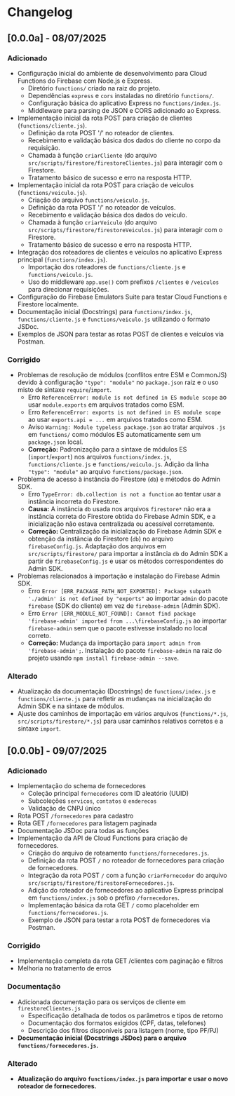 # Changelog

## [0.0.0a] - 08/07/2025

### Adicionado

-   Configuração inicial do ambiente de desenvolvimento para Cloud Functions do Firebase com Node.js e Express.
    -   Diretório `functions/` criado na raiz do projeto.
    -   Dependências `express` e `cors` instaladas no diretório `functions/`.
    -   Configuração básica do aplicativo Express no `functions/index.js`.
    -   Middleware para parsing de JSON e CORS adicionado ao Express.
-   Implementação inicial da rota POST para criação de clientes (`functions/cliente.js`).
    -   Definição da rota POST '/' no roteador de clientes.
    -   Recebimento e validação básica dos dados do cliente no corpo da requisição.
    -   Chamada à função `criarCliente` (do arquivo `src/scripts/firestore/firestoreClientes.js`) para interagir com o Firestore.
    -   Tratamento básico de sucesso e erro na resposta HTTP.
-   Implementação inicial da rota POST para criação de veículos (`functions/veiculo.js`).
    -   Criação do arquivo `functions/veiculo.js`.
    -   Definição da rota POST '/' no roteador de veículos.
    -   Recebimento e validação básica dos dados do veículo.
    -   Chamada à função `criarVeiculo` (do arquivo `src/scripts/firestore/firestoreVeiculos.js`) para interagir com o Firestore.
    -   Tratamento básico de sucesso e erro na resposta HTTP.
-   Integração dos roteadores de clientes e veículos no aplicativo Express principal (`functions/index.js`).
    -   Importação dos roteadores de `functions/cliente.js` e `functions/veiculo.js`.
    -   Uso do middleware `app.use()` com prefixos `/clientes` e `/veiculos` para direcionar requisições.
-   Configuração do Firebase Emulators Suite para testar Cloud Functions e Firestore localmente.
-   Documentação inicial (Docstrings) para `functions/index.js`, `functions/cliente.js` e `functions/veiculo.js` utilizando o formato JSDoc.
-   Exemplos de JSON para testar as rotas POST de clientes e veículos via Postman.

### Corrigido

-   Problemas de resolução de módulos (conflitos entre ESM e CommonJS) devido à configuração `"type": "module"` no `package.json` raiz e o uso misto de sintaxe `require`/`import`.
    -   Erro `ReferenceError: module is not defined in ES module scope` ao usar `module.exports` em arquivos tratados como ESM.
    -   Erro `ReferenceError: exports is not defined in ES module scope` ao usar `exports.api = ...` em arquivos tratados como ESM.
    -   Aviso `Warning: Module typeless package.json` ao tratar arquivos `.js` em `functions/` como módulos ES automaticamente sem um `package.json` local.
    -   **Correção:** Padronização para a sintaxe de módulos ES (`import`/`export`) nos arquivos `functions/index.js`, `functions/cliente.js` e `functions/veiculo.js`. Adição da linha `"type": "module"` ao arquivo `functions/package.json`.
-   Problema de acesso à instância do Firestore (`db`) e métodos do Admin SDK.
    -   Erro `TypeError: db.collection is not a function` ao tentar usar a instância incorreta do Firestore.
    -   **Causa:** A instância `db` usada nos arquivos `firestore*` não era a instância correta do Firestore obtida do Firebase Admin SDK, e a inicialização não estava centralizada ou acessível corretamente.
    -   **Correção:** Centralização da inicialização do Firebase Admin SDK e obtenção da instância do Firestore (`db`) no arquivo `firebaseConfig.js`. Adaptação dos arquivos em `src/scripts/firestore/` para importar a instância `db` do Admin SDK a partir de `firebaseConfig.js` e usar os métodos correspondentes do Admin SDK.
-   Problemas relacionados à importação e instalação do Firebase Admin SDK.
    -   Erro `Error [ERR_PACKAGE_PATH_NOT_EXPORTED]: Package subpath './admin' is not defined by "exports"` ao importar `admin` do pacote `firebase` (SDK do cliente) em vez de `firebase-admin` (Admin SDK).
    -   Erro `Error [ERR_MODULE_NOT_FOUND]: Cannot find package 'firebase-admin' imported from ...\firebaseConfig.js` ao importar `firebase-admin` sem que o pacote estivesse instalado no local correto.
    -   **Correção:** Mudança da importação para `import admin from 'firebase-admin';`. Instalação do pacote `firebase-admin` na raiz do projeto usando `npm install firebase-admin --save`.


### Alterado

-   Atualização da documentação (Docstrings) de `functions/index.js` e `functions/cliente.js` para refletir as mudanças na inicialização do Admin SDK e na sintaxe de módulos.
-   Ajuste dos caminhos de importação em vários arquivos (`functions/*.js`, `src/scripts/firestore/*.js`) para usar caminhos relativos corretos e a sintaxe `import`.

## [0.0.0b] - 09/07/2025

### Adicionado

-   Implementação do schema de fornecedores
    -   Coleção principal `fornecedores` com ID aleatório (UUID)
    -   Subcoleções `servicos`, `contatos` e `enderecos`
    -   Validação de CNPJ único
-   Rota POST `/fornecedores` para cadastro
-   Rota GET `/fornecedores` para listagem paginada
-   Documentação JSDoc para todas as funções
-   Implementação da API de Cloud Functions para criação de fornecedores.
    -   Criação do arquivo de roteamento `functions/fornecedores.js`.
    -   Definição da rota POST `/` no roteador de fornecedores para criação de fornecedores.
    -   Integração da rota POST `/` com a função `criarFornecedor` do arquivo `src/scripts/firestore/firestoreFornecedores.js`.
    -   Adição do roteador de fornecedores ao aplicativo Express principal em `functions/index.js` sob o prefixo `/fornecedores`.
    -   Implementação básica da rota GET `/` como placeholder em `functions/fornecedores.js`.
    -   Exemplo de JSON para testar a rota POST de fornecedores via Postman.

### Corrigido

-   Implementação completa da rota GET /clientes com paginação e filtros
-   Melhoria no tratamento de erros

### Documentação

-   Adicionada documentação para os serviços de cliente em `firestoreClientes.js`
    -   Especificação detalhada de todos os parâmetros e tipos de retorno
    -   Documentação dos formatos exigidos (CPF, datas, telefones)
    -   Descrição dos filtros disponíveis para listagem (nome, tipo PF/PJ)
-   **Documentação inicial (Docstrings JSDoc) para o arquivo `functions/fornecedores.js`.**

### Alterado

-   **Atualização do arquivo `functions/index.js` para importar e usar o novo roteador de fornecedores.**